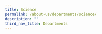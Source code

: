 ```yaml
---
title: Science
permalink: /about-us/departments/science/
description: ""
third_nav_title: Departments
---
```


